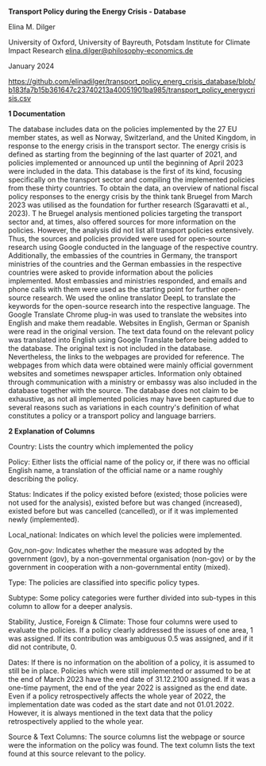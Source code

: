 **Transport Policy during the Energy Crisis - Database**

Elina M. Dilger

University of Oxford, University of Bayreuth, Potsdam Institute for Climate Impact Research
elina.dilger@philosophy-economics.de

January 2024

https://github.com/elinadilger/transport_policy_energ_crisis_database/blob/b183fa7b15b361647c23740213a40051901ba985/transport_policy_energycrisis.csv


**1	Documentation**

The database includes data on the policies implemented by the 27 EU member states, as well as Norway, Switzerland, and the United Kingdom, in response to the energy crisis in the transport sector. 
The energy crisis is defined as starting from the beginning of the last quarter of 2021, and policies implemented or announced up until the beginning of April 2023 were included in the data. 
This database is the first of its kind, focusing specifically on the transport sector and compiling the implemented policies from these thirty countries. 
To obtain the data, an overview of national fiscal policy responses to the energy crisis by the think tank Bruegel from March 2023 was utilised as the foundation for further research (Sgaravatti et al., 2023). T
he Bruegel analysis mentioned policies targeting the transport sector and, at times, also offered sources for more information on the policies. However, the analysis did not list all transport policies extensively. 
Thus, the sources and policies provided were used for open-source research using Google conducted in the language of the respective country. 
Additionally, the embassies of the countries in Germany, the transport ministries of the countries and the German embassies in the respective countries were asked to provide information about the policies implemented. 
Most embassies and ministries responded, and emails and phone calls with them were used as the starting point for further open-source research. 
We used the online translator DeepL to translate the keywords for the open-source research into the respective language. 
The Google Translate Chrome plug-in was used to translate the websites into English and make them readable. 
Websites in English, German or Spanish were read in the original version. 
The text data found on the relevant policy was translated into English using Google Translate before being added to the database. 
The original text is not included in the database. Nevertheless, the links to the webpages are provided for reference. 
The webpages from which data were obtained were mainly official government websites and sometimes newspaper articles. 
Information only obtained through communication with a ministry or embassy was also included in the database together with the source. 
The database does not claim to be exhaustive, as not all implemented policies may have been captured due to several reasons such as variations in each country's definition of what constitutes a policy or a transport policy and language barriers. 


**2	Explanation of Columns**

Country: 
Lists the country which implemented the policy

Policy: 
Either lists the official name of the policy or, if there was no official English name, a translation of the official name or a name roughly describing the policy.

Status: 
Indicates if the policy existed before (existed; those policies were not used for the analysis), existed before but was changed (increased), existed before but was cancelled (cancelled), or if it was implemented newly (implemented).

Local_national: 
Indicates on which level the policies were implemented.

Gov_non-gov: 
Indicates whether the measure was adopted by the government (gov), by a non-governmental organisation (non-gov) or by the government in cooperation with a non-governmental entity (mixed).

Type: 
The policies are classified into specific policy types.

Subtype: 
Some policy categories were further divided into sub-types in this column to allow for a deeper analysis.

Stability, Justice, Foreign & Climate: 
Those four columns were used to evaluate the policies. If a policy clearly addressed the issues of one area, 1 was assigned. If its contribution was ambiguous 0.5 was assigned, and if it did not contribute, 0.

Dates: 
If there is no information on the abolition of a policy, it is assumed to still be in place. Policies which were still implemented or assumed to be at the end of March 2023 have the end date of 31.12.2100 assigned. If it was a one-time payment, the end of the year 2022 is assigned as the end date. Even if a policy retrospectively affects the whole year of 2022, the implementation date was coded as the start date and not 01.01.2022. However, it is always mentioned in the text data that the policy retrospectively applied to the whole year.

Source & Text Columns: 
The source columns list the webpage or source were the information on the policy was found. The text column lists the text found at this source relevant to the policy.

